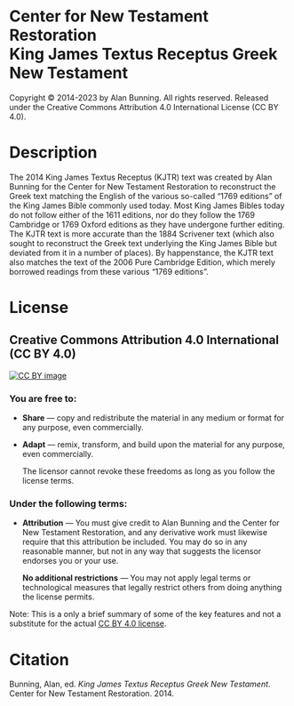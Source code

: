 # Center for New Testament Restoration<br>King James Textus Receptus Greek New Testament

Copyright © 2014-2023 by Alan Bunning. All rights reserved. Released under the Creative Commons Attribution 4.0 International License (CC BY 4.0).

# Description
The 2014 King James Textus Receptus (KJTR) text was created by Alan Bunning for the Center for New Testament Restoration to reconstruct the Greek text matching the English of the various so-called “1769 editions” of the King James Bible commonly used today. Most King James Bibles today do not follow either of the 1611 editions, nor do they follow the 1769 Cambridge or 1769 Oxford editions as they have undergone further editing. The KJTR text is more accurate than the 1884 Scrivener text (which also sought to reconstruct the Greek text underlying the King James Bible but deviated from it in a number of places). By happenstance, the KJTR text also matches the text of the 2006 Pure Cambridge Edition, which merely borrowed readings from these various “1769 editions”.

# License
## Creative Commons Attribution 4.0 International (CC BY 4.0)

[![CC BY image](https://licensebuttons.net/l/by/4.0/88x31.png)](http://creativecommons.org/licenses/by/4.0/)

### You are free to:

* **Share** — copy and redistribute the material in any medium or format for any purpose, even commercially.

* **Adapt** — remix, transform, and build upon the material for any purpose, even commercially.

  The licensor cannot revoke these freedoms as long as you follow the license terms.

### Under the following terms:

* **Attribution** — You must give credit to Alan Bunning and the Center for New Testament Restoration, and any derivative work must likewise require that this attribution be included. You may do so in any reasonable manner, but not in any way that suggests the licensor endorses you or your use.

  **No additional restrictions** — You may not apply legal terms or technological measures that legally restrict others from doing anything the license permits.

Note: This is a only a brief summary of some of the key features and not a substitute for the actual [CC BY 4.0 license](https://creativecommons.org/licenses/by/4.0/legalcode.en).

# Citation
Bunning, Alan, ed. <i>King James Textus Receptus Greek New Testament</i>. Center for New Testament Restoration. 2014.
